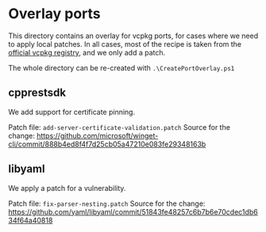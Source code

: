 # Overlay ports

This directory contains an overlay for vcpkg ports, for cases where we need to apply local patches.
In all cases, most of the recipe is taken from the [official vcpkg registry](https://github.com/Microsoft/vcpkg), and we only add a patch.

The whole directory can be re-created with `.\CreatePortOverlay.ps1`

## cpprestsdk

We add support for certificate pinning.

Patch file: `add-server-certificate-validation.patch`
Source for the change: https://github.com/microsoft/winget-cli/commit/888b4ed8f4f7d25cb05a47210e083fe29348163b

## libyaml

We apply a patch for a vulnerability.

Patch file: `fix-parser-nesting.patch`
Source for the change: https://github.com/yaml/libyaml/commit/51843fe48257c6b7b6e70cdec1db634f64a40818